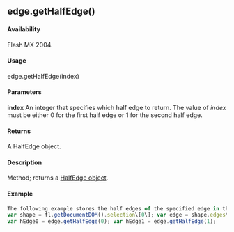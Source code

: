## edge.getHalfEdge()

#### Availability

Flash MX 2004.

#### Usage

edge.getHalfEdge(index)

#### Parameters

**index** An integer that specifies which half edge to return. The value of *index* must be either 0 for the first half edge or 1 for the second half edge.

#### Returns

A HalfEdge object.

#### Description

Method; returns a [HalfEdge object](../HalfEdge_object/halfEdge_summary.md).

#### Example

```javascript
The following example stores the half edges of the specified edge in the hEdge0 and hEdge1 variables:
var shape = fl.getDocumentDOM().selection\[0\]; var edge = shape.edges\[0\];
var hEdge0 = edge.getHalfEdge(0); var hEdge1 = edge.getHalfEdge(1);

```
